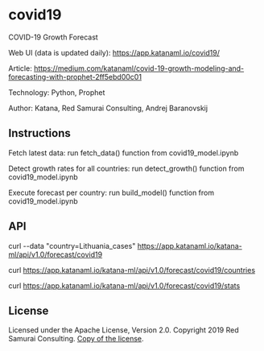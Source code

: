 # covid19
COVID-19 Growth Forecast

Web UI (data is updated daily): https://app.katanaml.io/covid19/

Article: https://medium.com/katanaml/covid-19-growth-modeling-and-forecasting-with-prophet-2ff5ebd00c01

Technology: Python, Prophet

Author: Katana, Red Samurai Consulting, Andrej Baranovskij

## Instructions

Fetch latest data: run fetch_data() function from covid19_model.ipynb

Detect growth rates for all countries: run detect_growth() function from covid19_model.ipynb

Execute forecast per country: run build_model() function from covid19_model.ipynb

## API

curl --data "country=Lithuania_cases" https://app.katanaml.io/katana-ml/api/v1.0/forecast/covid19

curl https://app.katanaml.io/katana-ml/api/v1.0/forecast/covid19/countries

curl https://app.katanaml.io/katana-ml/api/v1.0/forecast/covid19/stats

## License

Licensed under the Apache License, Version 2.0. Copyright 2019 Red Samurai Consulting. [Copy of the license](https://github.com/katanaml/covid19/blob/master/LICENSE).
